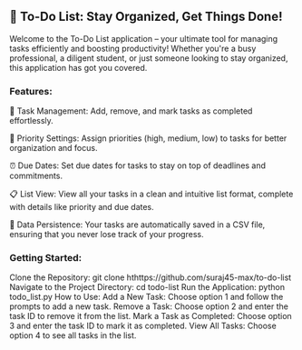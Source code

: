 ## 📝 To-Do List: Stay Organized, Get Things Done!
Welcome to the To-Do List application – your ultimate tool for managing tasks efficiently and boosting productivity! Whether you're a busy professional, a diligent student, or just someone looking to stay organized, this application has got you covered.

### Features:
🚀 Task Management: Add, remove, and mark tasks as completed effortlessly.

🌟 Priority Settings: Assign priorities (high, medium, low) to tasks for better organization and focus.

⏰ Due Dates: Set due dates for tasks to stay on top of deadlines and commitments.

📋 List View: View all your tasks in a clean and intuitive list format, complete with details like priority and due dates.

💾 Data Persistence: Your tasks are automatically saved in a CSV file, ensuring that you never lose track of your progress.

### Getting Started:
Clone the Repository: git clone hthttps://github.com/suraj45-max/to-do-list
Navigate to the Project Directory: cd todo-list
Run the Application: python todo_list.py
How to Use:
Add a New Task: Choose option 1 and follow the prompts to add a new task.
Remove a Task: Choose option 2 and enter the task ID to remove it from the list.
Mark a Task as Completed: Choose option 3 and enter the task ID to mark it as completed.
View All Tasks: Choose option 4 to see all tasks in the list.
